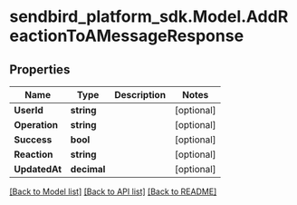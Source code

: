 
# sendbird_platform_sdk.Model.AddReactionToAMessageResponse

## Properties

Name | Type | Description | Notes
------------ | ------------- | ------------- | -------------
**UserId** | **string** |  | [optional] 
**Operation** | **string** |  | [optional] 
**Success** | **bool** |  | [optional] 
**Reaction** | **string** |  | [optional] 
**UpdatedAt** | **decimal** |  | [optional] 

[[Back to Model list]](../README.md#documentation-for-models)
[[Back to API list]](../README.md#documentation-for-api-endpoints)
[[Back to README]](../README.md)


